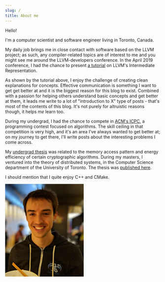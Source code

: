 ```yaml
---
slug: /
title: About me
---
```


Hello!

I'm a computer scientist and software engineer living in Toronto, Canada.

My daily job brings me in close contact with software based on the LLVM
project; as such, any compiler-related topics are of interest to me and
you might see me around the LLVM-developers conference. In the April 2019
conference, I had the chance to present [a tutorial] on LLVM's Intermediate
Representation.

As shown by the tutorial above, I enjoy the challenge of creating clean
explanations for concepts. Effective communication is something I want to get
get better at and it is the biggest reason for this blog to exist. Combined
with a passion for helping others understand basic concepts and get better at
them, it leads me write to a lot of "introduction to X" type of posts - that's
most of the contents of this blog. It's not purely for altruistic reasons
though, it helps *me* learn too.

During my undergrad, I had the chance to compete in [ACM's ICPC], a programming
contest focused on algorithms. The skill ceiling in that competition is very
high, and it's an area I've always wanted to get better at; on my journey to
get there, I'll write posts about the interesting problems I come across.

My [undergrad thesis] was related to the memory access pattern and energy
efficiency of certain cryptographic algorithms. During my masters, I ventured
into the theory of distributed systems, in the Computer Science department of
the University of Toronto. The thesis was [published here].

I should mention that I quite enjoy C++ and CMake.

![myself](profile_pic.jpg)

[a tutorial]: https://www.youtube.com/watch?v=m8G_S5LwlTo
[ACM's ICPC]: https://icpc.baylor.edu/
[undergrad thesis]: https://ieeexplore.ieee.org/document/7724052
[@fpiovezan]: https://twitter.com/fpiovezan
[LinkedIn]: https://www.linkedin.com/in/felipe-de-azevedo-piovezan-a1106ab9/
[published here]: https://drops.dagstuhl.de/opus/volltexte/2020/11802/
